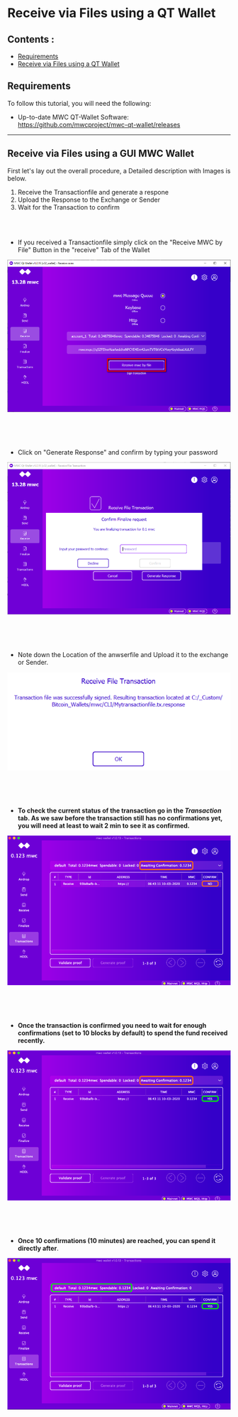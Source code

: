 # Receive via Files using a QT Wallet  


## Contents : 
  * [Requirements](#requirements)
  * [Receive via Files using a QT Wallet](#receive-via-files-using-a-gui-mwc-wallet)
  
## Requirements
To follow this tutorial, you will need the following:
- Up-to-date MWC QT-Wallet Software: https://github.com/mwcproject/mwc-qt-wallet/releases


------

## Receive via Files using a GUI MWC Wallet

 
 First let's lay out the overall procedure, a Detailed description with Images is below.
 
 1) Receive the Transactionfile and generate a respone
 2) Upload the Response to the Exchange or Sender
 3) Wait for the Transaction to confirm
 
  
  <br />
  <br /> 
  
  - If you received a Transactionfile simply click on the "Receive MWC by File" Button in the "receive" Tab of the Wallet
  
  ![receivefileqt](/static/img/receivefileqt.png "Receive Transaction File")  
  
  <br />
  <br /> 
  <br /> 
  
  - Click on "Generate Response" and confirm by typing your password
 
  
   ![generateresponse](/static/img/generateresponse1.png "Generate Response")  
   
   <br />
   <br /> 
   <br /> 
   
  - Note down the Location of the anwserfile and Upload it to the exchange or Sender.
  
  ![generateredsponse](/static/img/generateresponse2.png "Generate Response")
  
  <br />
  <br /> 
  <br /> 
  


- **To check the current status of the transaction go in the _Transaction_ tab. As we saw before the transaction still has no confirmations yet, you will need at least to wait 2 min to see it as confirmed.**

![unconfirmed](/static/img/gui10.png "Unconfirmed")

  <br />
  <br /> 
  <br />


- **Once the transaction is confirmed you need to wait for enough confirmations (set to 10 blocks by default) to spend the fund received recently.**   

![confirmed](/static/img/gui11.png "awaiting confirmations")

  <br />
  <br /> 
  <br />


- **Once 10 confirmations (10 minutes) are reached, you can spend it directly after**.   

![+10confirmation](/static/img/gui12.png "+10 confirmations")



